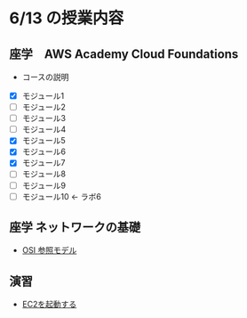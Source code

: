 # 6/13 の授業内容
## 座学　AWS Academy Cloud Foundations
* コースの説明
* [x] モジュール1
* [ ] モジュール2
* [ ] モジュール3
* [ ] モジュール4
* [x] モジュール5
* [x] モジュール6
* [x] モジュール7
* [ ] モジュール8
* [ ] モジュール9
* [ ] モジュール10 <- ラボ6

## 座学 ネットワークの基礎
* [OSI 参照モデル](https://www.youtube.com/watch?v=5QHXbxZIUDg)

## 演習
* [EC2を起動する](../課題/00.EC2%E3%82%92%E8%B5%B7%E5%8B%95%E3%81%99%E3%82%8B/README.md)
